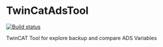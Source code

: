 # TwinCatAdsTool

[![Build status](https://ci.appveyor.com/api/projects/status/2ddq0r736xlqhgly?svg=true)](https://ci.appveyor.com/project/fbarresi/twincatadstool)

TwinCAT Tool for explore backup and compare ADS Variables
